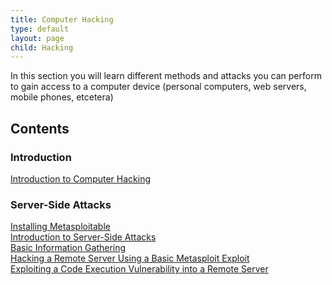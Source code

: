 ```yaml
---
title: Computer Hacking
type: default
layout: page
child: Hacking
---
```


In this section you will learn different methods and attacks you can perform to
gain access to a computer device (personal computers, web servers, mobile
phones, etcetera)

## Contents

### Introduction

[Introduction to Computer Hacking](/hacking/computer-hacking/contents/intro)<br>

### Server-Side Attacks

[Installing Metasploitable](/hacking/computer-hacking/contents/serverside/metasploitable)<br>
[Introduction to Server-Side Attacks](/hacking/computer-hacking/contents/serverside/introduction)<br>
[Basic Information Gathering](/hacking/computer-hacking/contents/serverside/info-gathering)<br>
[Hacking a Remote Server Using a Basic Metasploit Exploit](/hacking/computer-hacking/contents/serverside/basic-hack)<br>
[Exploiting a Code Execution Vulnerability into a Remote Server](/hacking/computer-hacking/contents/serverside/code-execution)<br>
